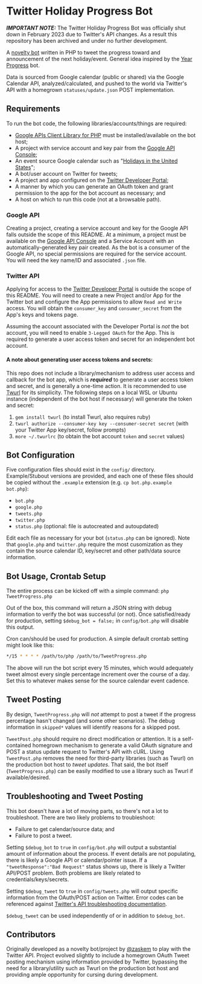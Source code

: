 # Twitter Holiday Progress Bot
___IMPORTANT NOTE:___ The Twitter Holiday Progress Bot was officially shut down in February 2023 due to Twitter's API changes. As a result this repository has been archived and under no further development.

A [novelty bot](https://twitter.com/holidayprogress) written in PHP to tweet the progress toward and announcement of the next holiday/event. General idea inspired by the [Year Progress](https://twitter.com/year_progress) bot.

Data is sourced from Google calendar (public or shared) via the Google Calendar API, analyzed/calculated, and pushed to the world via Twitter's API with a homegrown `statuses/update.json` POST implementation.

## Requirements
To run the bot code, the following libraries/accounts/things are required:

* [Google APIs Client Library for PHP](https://github.com/googleapis/google-api-php-client) must be installed/available on the bot host;
* A project with service account and key pair from the [Google API Console](https://console.developers.google.com);
* An event source Google calendar such as "[Holidays in the United States](https://calendar.google.com/calendar/embed?src=en.usa%23holiday%40group.v.calendar.google.com&ctz=America%2FChicago)";
* A bot/user account on Twitter for tweets;
* A project and app configured on the [Twitter Developer Portal](https://developer.twitter.com/);
* A manner by which you can generate an OAuth token and grant permission to the app for the bot account as necessary; and
* A host on which to run this code (not at a browsable path).

### Google API
Creating a project, creating a service account and key for the Google API falls outside the scope of this README. At a minimum, a project must be available on the [Google API Console](https://console.developers.google.com) and a Service Account with an automatically-generated key pair created. As the bot is a consumer of the Google API, no special permissions are required for the service account. You will need the key name/ID and associated `.json` file.

### Twitter API
Applying for access to the [Twitter Developer Portal](https://developer.twitter.com/) is outside the scope of this README. You will need to create a new Project and/or App for the Twitter bot and configure the App permissions to allow `Read and Write` access. You will obtain the `consumer_key` and `consumer_secret` from the App's keys and tokens page.

Assuming the account associated with the Developer Portal is _not_ the bot account, you will need to enable `3-Legged OAuth` for the App. This is required to generate a user access token and secret for an independent bot account.

#### A note about generating user access tokens and secrets:
This repo does not include a library/mechanism to address user access and callback for the bot app, which is ___required___ to generate a user access token and secret, and is generally a one-time action. It is recommended to use [Twurl](https://developer.twitter.com/en/docs/tutorials/using-twurl) for its simplicity. The following steps on a local WSL or Ubuntu instance (independent of the bot host if necessary) will generate the token and secret:

1. `gem install twurl` (to install Twurl, also requires ruby)
2. `twurl authorize --consumer-key key --consumer-secret secret` (with your Twitter App key/secret, follow prompts)
3. `more ~/.twurlrc` (to obtain the bot account `token` and `secret` values)

## Bot Configuration
Five configuration files should exist in the `config/` directory. Example/Stubout versions are provided, and each one of these files should be copied without the `.example` extension (e.g. `cp bot.php.example bot.php`):

* `bot.php`
* `google.php`
* `tweets.php`
* `twitter.php`
* `status.php` (optional: file is autocreated and autoupdated)

Edit each file as necessary for your bot (`status.php` can be ignored). Note that `google.php` and `twitter.php` require the most cusomization as they contain the source calendar ID, key/secret and other path/data source information.

## Bot Usage, Crontab Setup
The entire process can be kicked off with a simple command:
`php TweetProgress.php`

Out of the box, this command will return a JSON string with debug information to verify the bot was successful (or not). Once satisfied/ready for production, setting `$debug_bot = false;` in `config/bot.php` will disable this output.

Cron can/should be used for production. A simple default crontab setting might look like this:
```bash
*/15 * * * * /path/to/php /path/to/TweetProgress.php
```
The above will run the bot script every 15 minutes, which would adequately tweet almost every single percentage increment over the course of a day. Set this to whatever makes sense for the source calendar event cadence.

## Tweet Posting
By design, `TweetProgress.php` will _not_ attempt to post a tweet if the progress percentage hasn't changed (and some other scenarios). The debug information in `skipped*` values will identify reasons for a skipped post.

`TweetPost.php` should require no direct modification or attention. It is a self-contained homegrown mechanism to generate a valid OAuth signature and POST a status update request to Twitter's API with cURL. Using `TweetPost.php` removes the need for third-party libraries (such as Twurl) on the production bot host to _tweet updates_. That said, the bot itself (`TweetProgress.php`) can be easily modified to use a library such as Twurl if available/desired.

## Troubleshooting and Tweet Posting
This bot doesn't have a lot of moving parts, so there's not a lot to troubleshoot. There are two likely problems to troubleshoot:

* Failure to get calendar/source data; and
* Failure to post a tweet.

Setting `$debug_bot` to `true` in `config/bot.php` will output a substantial amount of information about the process. If event details are not populating, there is likely a Google API or calendar/pointer issue. If a `"tweetResponse":"Bad Request"` status shows up, there is likely a Twitter API/POST problem. Both problems are likely related to credentials/keys/secrets.

Setting `$debug_tweet` to `true` in `config/tweets.php` will output specific information from the OAuth/POST action on Twitter. Error codes can be referenced against [Twitter's API troubleshooting documentation](https://developer.twitter.com/en/support/twitter-api/error-troubleshooting).

`$debug_tweet` can be used independently of or in addition to `$debug_bot`.

## Contributors
Originally developed as a novelty bot/project by [@zaskem](https://github.com/zaskem) to play with the Twitter API. Project evolved slightly to include a homegrown OAuth Tweet posting mechanism using information provided by Twitter, bypassing the need for a library/utility such as Twurl on the production bot host and providing ample opportunity for cursing during development.